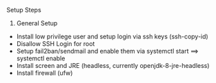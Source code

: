 Setup Steps

1. General Setup
  * Install low privilege user and setup login via ssh keys (ssh-copy-id)
  * Disallow SSH Login for root
  * Setup fail2ban/sendmail and enable them via systemctl start ==> systemctl enable
  * Install screen and JRE (headless, currently openjdk-8-jre-headless)
  * Install firewall (ufw)
